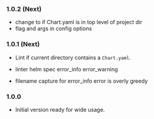 ### 1.0.2 (Next)
- change to if Chart.yaml is in top level of project dir
- flag and args in config options

### 1.0.1 (Next)
- Lint if current directory contains a `Chart.yaml`.

- linter helm spec error_info error_warning
- filename capture for error_info error is overly greedy

### 1.0.0
- Initial version ready for wide usage.

